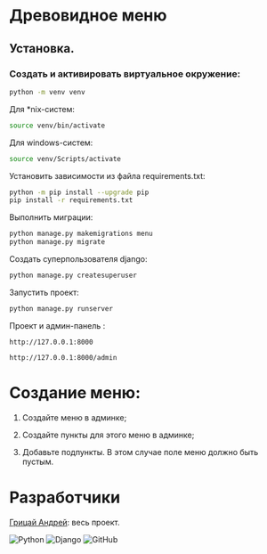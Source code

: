 # Древовидное меню

## Установка.

### Cоздать и активировать виртуальное окружение:

```bash 
python -m venv venv
```
Для *nix-систем:

```bash 
source venv/bin/activate
```
Для windows-систем:

```bash 
source venv/Scripts/activate
```
Установить зависимости из файла requirements.txt:

```bash 
python -m pip install --upgrade pip
pip install -r requirements.txt
```
Выполнить миграции:

```bash
python manage.py makemigrations menu
python manage.py migrate
```
Создать суперпользователя django:

```bash 
python manage.py createsuperuser
```
Запустить проект:

```bash 
python manage.py runserver
```
Проект и админ-панель :

```
http://127.0.0.1:8000

http://127.0.0.1:8000/admin
```


# Создание меню:

1. Создайте меню в админке;

2. Создайте пункты для этого меню в админке;

3. Добавьте подпункты. В этом случае поле меню должно быть пустым.


# Разработчики

[Грицай Андрей](https://github.com/Netsky_29): весь проект.

![Python](https://img.shields.io/badge/python-3670A0?style=for-the-badge&logo=python&logoColor=ffdd54)
![Django](https://img.shields.io/badge/DJANGO-REST-ff1709?style=for-the-badge&logo=django&logoColor=white&color=ff1709&labelColor=gray)
![GitHub](https://img.shields.io/badge/github-%23121011.svg?style=for-the-badge&logo=github&logoColor=white)
